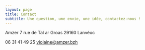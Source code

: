 ```yaml
---
layout: page
title: Contact
subtitle: Une question, une envie, une idée, contactez-nous !
---
```


Amzer
7 rue de Tal ar Groas
29160 Lanvéoc

06 31 41 49 25
violaine@amzer.bzh